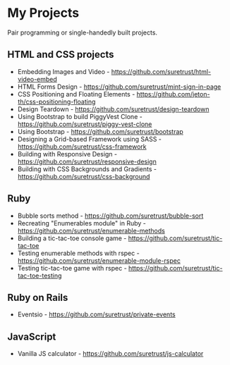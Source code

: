 # My Projects
Pair programming or single-handedly built projects.

## HTML and CSS projects
- Embedding Images and Video - https://github.com/suretrust/html-video-embed
- HTML Forms Design - https://github.com/suretrust/mint-sign-in-page
- CSS Positioning and Floating Elements - https://github.com/jeton-th/css-positioning-floating
- Design Teardown - https://github.com/suretrust/design-teardown
- Using Bootstrap to build PiggyVest Clone - https://github.com/suretrust/piggy-vest-clone
- Using Bootstrap - https://github.com/suretrust/bootstrap
- Designing a Grid-based Framework using SASS - https://github.com/suretrust/css-framework
- Building with Responsive Design - https://github.com/suretrust/responsive-design
- Building with CSS Backgrounds and Gradients - https://github.com/suretrust/css-background

## Ruby
- Bubble sorts method - https://github.com/suretrust/bubble-sort
- Recreating "Enumerables module" in Ruby - https://github.com/suretrust/enumerable-methods
- Building a tic-tac-toe console game - https://github.com/suretrust/tic-tac-toe
- Testing enumerable methods with rspec - https://github.com/suretrust/enumerable-module-rspec
- Testing tic-tac-toe game with rspec - https://github.com/suretrust/tic-tac-toe-testing

## Ruby on Rails
- Eventsio - https://github.com/suretrust/private-events

## JavaScript
- Vanilla JS calculator - https://github.com/suretrust/js-calculator

